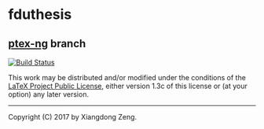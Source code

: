 # fduthesis

## [ptex-ng](https://github.com/clerkma/ptex-ng) branch

[![Build Status](https://img.shields.io/travis/Stone-Zeng/fduthesis/ptex-ng.svg)](https://github.com/Stone-Zeng/fduthesis/tree/ptex-ng)

This work may be distributed and/or modified under the conditions of
the [LaTeX Project Public License](http://www.latex-project.org/lppl.txt),
either version 1.3c of this license or (at your option) any later
version.

-----

Copyright (C) 2017 by Xiangdong Zeng.
